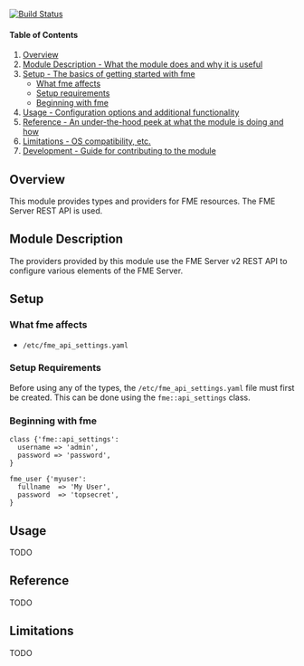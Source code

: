 [![Build Status](https://travis-ci.org/OrdnanceSurvey/puppet-fme.svg)](https://travis-ci.org/OrdnanceSurvey/puppet-fme)

#### Table of Contents

1. [Overview](#overview)
2. [Module Description - What the module does and why it is useful](#module-description)
3. [Setup - The basics of getting started with fme](#setup)
    * [What fme affects](#what-fme-affects)
    * [Setup requirements](#setup-requirements)
    * [Beginning with fme](#beginning-with-fme)
4. [Usage - Configuration options and additional functionality](#usage)
5. [Reference - An under-the-hood peek at what the module is doing and how](#reference)
5. [Limitations - OS compatibility, etc.](#limitations)
6. [Development - Guide for contributing to the module](#development)

## Overview

This module provides types and providers for FME resources.  The FME Server REST API is used.

## Module Description

The providers provided by this module use the FME Server v2 REST API to configure various elements of the FME Server.

## Setup

### What fme affects

* `/etc/fme_api_settings.yaml`

### Setup Requirements

Before using any of the types, the `/etc/fme_api_settings.yaml` file must first be created.  This can be done using the `fme::api_settings` class.

### Beginning with fme

```
class {'fme::api_settings':
  username => 'admin',
  password => 'password',
}

fme_user {'myuser':
  fullname  => 'My User',
  password  => 'topsecret',
}
```

## Usage

TODO

## Reference

TODO

## Limitations

TODO
